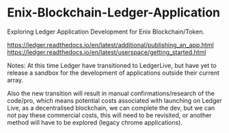 # Enix-Blockchain-Ledger-Application
Exploring Ledger Application Development for Enix Blockchain/Token.

https://ledger.readthedocs.io/en/latest/additional/publishing_an_app.html
https://ledger.readthedocs.io/en/latest/userspace/getting_started.html

Notes: At this time Ledger have transitioned to LedgerLive, but have yet to release a sandbox for the development of applications outside their current array.

Also the new transition will result in manual confirmations/research of the code/pro, which means potential costs associated with launching on Ledger Live, as a decentralised blockchain, we can complete the dev, but we can not pay these commercial costs, this will need to be revisited, or another method will have to be explored (legacy chrome applications).

